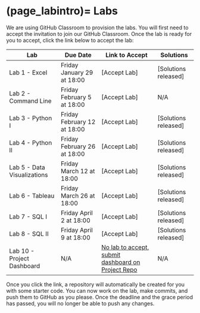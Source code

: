 (page_labintro)=
Labs
=======================

We are using GitHub Classroom to provision the labs. 
You will first need to accept the invitation to join our GitHub Classroom.
Once the lab is ready for you to accept, click the link below to accept the lab:

| Lab                         | Due Date                     | Link to Accept                                        | Solutions                                                               |
|-----------------------------|------------------------------|-------------------------------------------------------|-------------------------------------------------------------------------|
| Lab 1 - Excel               | Friday January 29 at 18:00 | [Accept Lab] | [Solutions released]            |
| Lab 2 - Command Line        | Friday February 5 at 18:00    | [Accept Lab] | N/A                                                                     |
| Lab 3 - Python I            | Friday February 12 at 18:00   | [Accept Lab] | [Solutions released] |
| Lab 4 - Python II           | Friday February 26 at 18:00   | [Accept Lab] | [Solutions released] |
| Lab 5 - Data Visualizations | Friday March 12 at 18:00  | [Accept Lab] | [Solutions released] |
| Lab 6 - Tableau             | Friday March 26 at 18:00  | [Accept Lab] | [Solutions released]                                                                    |
| Lab 7 - SQL I               | Friday April 2 at 18:00  | [Accept Lab] | [Solutions released]                                                                    |
| Lab 8 - SQL II              | Friday April 9 at 18:00   | [Accept Lab] | [Solutions released]                                                                   |
| Lab 10 - Project Dashboard  | N/A                          | [No lab to accept, submit dashboard on Project Repo](week12/lab10.md)    | N/A                                                                    |

Once you click the link, a repository will automatically be created for you with some starter code.
You can now work on the lab, make commits, and push them to GitHub as you please. 
Once the deadline and the grace period has passed, you will no longer be able to push any changes.
